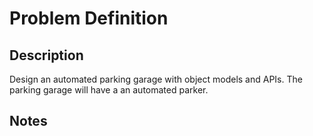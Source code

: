 # Problem Definition

## Description

Design an automated parking garage with object models and APIs. The parking garage will have a an automated parker.

## Notes
